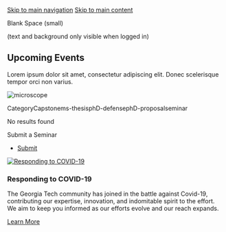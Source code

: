 [Skip to main navigation](https://me.gatech.edu/events/day/20250311?title=&field_event_type_target_id=All#main-navigation) [Skip to main content](https://me.gatech.edu/events/day/20250311?title=&field_event_type_target_id=All#main-content)

Blank Space (small)

(text and background only visible when logged in)

## Upcoming Events

Lorem ipsum dolor sit amet, consectetur adipiscing elit. Donec scelerisque tempor orci non varius.

![microscope](https://me.gatech.edu/sites/default/files/2021-03/michael-longmire-L9EV3OogLh0-unsplash2_0.jpeg)

CategoryCapstonems-thesisphD-defensephD-proposalseminar

No results found







Submit a Seminar

- [Submit](https://me.gatech.edu/submit-your-seminar)

[![Responding to COVID-19](https://me.gatech.edu/sites/default/files/2021-03/dylan-ferreira-HJmxky8Fvmo-unsplash%402x_1.png)](http://www.google.ca/)

### Responding to COVID-19

The Georgia Tech community has joined in the battle against Covid-19, contributing our expertise, innovation, and indomitable spirit to the effort. We aim to keep you informed as our efforts evolve and our reach expands.

[Learn More](http://www.google.ca/)